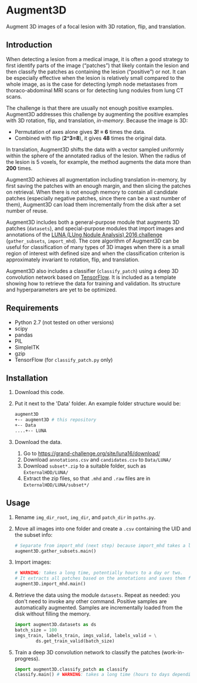 # Augment3D
Augment 3D images of a focal lesion with 3D rotation, flip, and translation.

## Introduction
When detecting a lesion from a medical image, it is often a good strategy to first identify parts of the image (“patches”) that likely contain the lesion and then classify the patches as containing the lesion (“positive”) or not. It can be especially effective when the lesion is relatively small compared to the whole image, as is the case for detecting lymph node metastases from thoraco-abdominal MRI scans or for detecting lung nodules from lung CT scans. 

The challenge is that there are usually not enough positive examples. Augment3D addresses this challenge by augmenting the positive examples with 3D rotation, flip, and translation, _in-memory_. Because the image is 3D: 
* Permutation of axes alone gives __3! = 6__ times the data. 
* Combined with flip (__2^3=8__), it gives __48__ times the original data.

In translation, Augment3D shifts the data with a vector sampled uniformly within the sphere of the annotated radius of the lesion. When the radius of the lesion is 5 voxels, for example, the method augments the data more than __200__ times. 

Augment3D achieves all augmentation including translation in-memory, by first saving the patches with an enough margin, and then slicing the patches on retrieval. When there is not enough memory to contain all candidate patches (especially negative patches, since there can be a vast number of them), Augment3D can load them incrementally from the disk after a set number of reuse.

Augment3D includes both a general-purpose module that augments 3D patches (`datasets`), and special-purpose modules that import images and annotations of the [LUNA (LUng Nodule Analysis) 2016 challenge](https://grand-challenge.org/site/luna16/home/) (`gather_subsets`, `import_mhd`). The core algorithm of Augment3D can be useful for classification of many types of 3D images when there is a small region of interest with defined size and when the classification criterion is approximately invariant to rotation, flip, and translation. 

Augment3D also includes a classifier (`classify_patch`) using a deep 3D convolution network based on [TensorFlow](https://www.tensorflow.org/). It is included as a template showing how to retrieve the data for training and validation. Its structure and hyperparameters are yet to be optimized.

## Requirements
* Python 2.7 (not tested on other versions)
* scipy
* pandas
* PIL
* SimpleITK
* gzip
* TensorFlow (for `classify_patch.py` only)

## Installation
1. Download this code.
2. Put it next to the 'Data' folder. An example folder structure would be:

   ```bash
   augment3D
   +-- augment3D # this repository
   +-- Data
   ....+-- LUNA
   ```
        
3. Download the data.
    1. Go to https://grand-challenge.org/site/luna16/download/
    2. Download `annotations.csv` and `candidates.csv` to `Data/LUNA/`
    3. Download `subset*.zip` to a suitable folder, such as `ExternalHDD/LUNA/`
    4. Extract the zip files, so that `.mhd` and `.raw` files are in `ExternalHDD/LUNA/subset*/`

## Usage
1. Rename `img_dir_root`, `img_dir`, and `patch_dir` in `paths.py`.
2. Move all images into one folder and create a `.csv` containing the UID and the subset info:

    ```python
    # Separate from import_mhd (next step) because import_mhd takes a long time
    augment3D.gather_subsets.main()
    ```
    
3. Import images:

    ```python
    # WARNING: takes a long time, potentially hours to a day or two.
    # It extracts all patches based on the annotations and saves them for fast retrieval.
    augment3D.import_mhd.main() 
    ```
    
4. Retrieve the data using the module `datasets`. Repeat as needed: you don't need to invoke any other command. Positive samples are automatically augmented. Samples are incrementally loaded from the disk without filling the memory.

    ```python
    import augment3D.datasets as ds
    batch_size = 100
    imgs_train, labels_train, imgs_valid, labels_valid = \
            ds.get_train_valid(batch_size)
    ```

5. Train a deep 3D convolution network to classify the patches (work-in-progress).

   ```python
   import augment3D.classify_patch as classify
   classify.main() # WARNING: takes a long time (hours to days depending on the setup).
